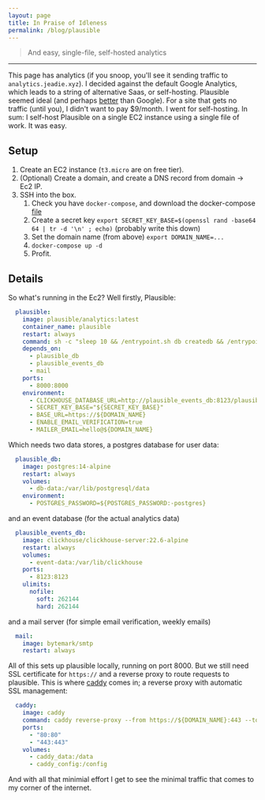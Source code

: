```yaml
---
layout: page
title: In Praise of Idleness
permalink: /blog/plausible
---
```

> And easy, single-file, self-hosted analytics
---
This page has analytics (if you snoop, you'll see it sending traffic to `analytics.jeadie.xyz`). I decided against the default Google Analytics, which leads to a string of alternative Saas, or self-hosting. Plausible seemed ideal (and perhaps [better](https://plausible.io/vs-google-analytics) than Google). For a site that gets no traffic (until you), I didn't want to pay $9/month. I went for self-hosting. In sum: I self-host Plausible on a single EC2 instance using a single file of work. It was easy.

## Setup
1. Create an EC2 instance (`t3.micro` are on free tier).
2. (Optional) Create a domain, and create a DNS record from domain -> Ec2 IP.
3. SSH into the box.
   1. Check you have `docker-compose`, and download the docker-compose [file](../assets/code/plausible.yaml)
   2. Create a secret key `export SECRET_KEY_BASE=$(openssl rand -base64 64 | tr -d '\n' ; echo)` (probably write this down)
   3. Set the domain name (from above) `export DOMAIN_NAME=...`
   4. `docker-compose up -d`
   5. Profit.

## Details
So what's running in the Ec2? Well firstly, Plausible:
```yaml
  plausible:
    image: plausible/analytics:latest
    container_name: plausible
    restart: always
    command: sh -c "sleep 10 && /entrypoint.sh db createdb && /entrypoint.sh db migrate && /entrypoint.sh run"
    depends_on:
      - plausible_db
      - plausible_events_db
      - mail
    ports:
      - 8000:8000
    environment:
      - CLICKHOUSE_DATABASE_URL=http://plausible_events_db:8123/plausible_events_db	
      - SECRET_KEY_BASE="${SECRET_KEY_BASE}"
      - BASE_URL=https://${DOMAIN_NAME}
      - ENABLE_EMAIL_VERIFICATION=true
      - MAILER_EMAIL=hello@${DOMAIN_NAME}
```
Which needs two data stores, a postgres database for user data:
```yaml
  plausible_db:
    image: postgres:14-alpine
    restart: always
    volumes:
      - db-data:/var/lib/postgresql/data
    environment:
      - POSTGRES_PASSWORD=${POSTGRES_PASSWORD:-postgres}
```
and an event database (for the actual analytics data)
```yaml
  plausible_events_db:
    image: clickhouse/clickhouse-server:22.6-alpine
    restart: always
    volumes:
      - event-data:/var/lib/clickhouse
    ports:
      - 8123:8123
    ulimits:
      nofile:
        soft: 262144
        hard: 262144
```
and a mail server (for simple email verification, weekly emails)
```yaml
  mail:
    image: bytemark/smtp
    restart: always
```
All of this sets up plausible locally, running on port 8000. But we still need SSL certificate for `https://` and a reverse proxy to route requests to plausible. This is where [caddy](https://github.com/caddyserver/caddy) comes in; a reverse proxy with automatic SSL management:
```yaml
  caddy:
    image: caddy
    command: caddy reverse-proxy --from https://${DOMAIN_NAME}:443 --to http://plausible:8000
    ports:
      - "80:80"
      - "443:443"
    volumes:
      - caddy_data:/data
      - caddy_config:/config
```
And with all that minimial effort I get to see the minimal traffic that comes to my corner of the internet.




